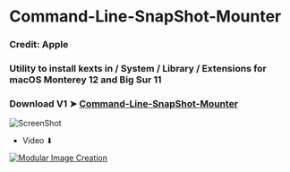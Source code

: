 # Command-Line-SnapShot-Mounter

### Credit: Apple

### Utility to install kexts in / System / Library / Extensions for macOS Monterey 12 and Big Sur 11

### Download V1 ➤ [Command-Line-SnapShot-Mounter](https://github.com/chris1111/Command-Line-SnapShot-Mounter/releases/tag/V1)

![ScreenShot](https://user-images.githubusercontent.com/6248794/140444910-8bd9cdb8-ceef-4a32-ac80-9ee5fb362ee7.png)

- Video ⬇︎

[![Modular Image Creation](https://user-images.githubusercontent.com/6248794/134072536-7c46b8cc-4d8b-42f9-a28a-3c02734f1f5d.png)](https://youtu.be/RhMpj3PmnyU)
